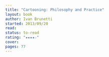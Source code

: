 ```yaml
---
title: "Cartooning: Philosophy and Practice"
layout: book
author: Ivan Brunetti
started: 2013/09/20
read: 
status: to-read
rating: "★★★★☆"
cover: 
pages: 77
---
```

